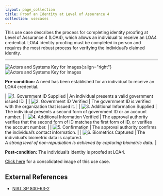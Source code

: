 ```yaml
---
layout: page_collection
title: Proof an Identity at Level of Assurance 4
collection: usecases
---
```


This use case describes the process for completing identity proofing at Level of Assurance 4 (LOA4), which allows an individual to receive an LOA4 credential. LOA4 identity proofing must be completed in person and requires the most robust process for verifying the individual’s claimed identity.

---

![Actors and Systems Key for Images](../../img/usecases/ilabelproof.png){:align="right"}
![Actors and Systems Key for Images](../../img/usecases/proofloa4key.png)

**Pre-condition:** A need has been established for an individual to receive an LOA4 credential.

| ![1. Government ID Supplied](../../img/usecases/proof4s1.png)  | An individual presents a valid government issued ID.  |
| ![2. Government ID Verified](../../img/usecases/proof4s2.png)  | The government ID is verified with the organization that issued it.  |
| ![3. Additional Information Supplied](../../img/usecases/proof4s3.png)  | The individual presents a second form of government ID or an account number.  |
| ![4. Additional Information Verified](../../img/usecases/proof4s4.png)  | The approval authority verifies that the second form of ID matches the first form of ID, or verifies the account number.  |
| ![5. Confirmation](../../img/usecases/proof4s5.png)  | The approval authority confirms the individual’s contact information.  |
| ![6. Biometrics Captured](../../img/usecases/proof4s6.png)  | The individual’s biometric data is captured. <br/><em>A strong level of non-repudiation is achieved by capturing biometric data.</em>  |

**Post-condition:** The individual’s identity is proofed at LOA4.

[Click here](../../img/ProofLOA4.png) for a consolidated image of this use case.

## External References
* <a href="http://nvlpubs.nist.gov/nistpubs/SpecialPublications/NIST.SP.800-63-2.pdf">NIST SP 800-63-2</a>
